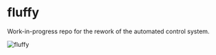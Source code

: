 # fluffy
Work-in-progress repo for the rework of the automated control system. 

![fluffy](https://user-images.githubusercontent.com/100573503/164238740-f6f817d1-8b91-4123-86cb-b5b266c02a9a.png)
